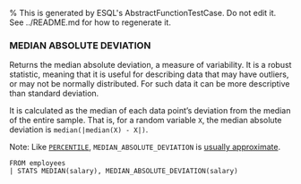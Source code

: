 % This is generated by ESQL's AbstractFunctionTestCase. Do not edit it. See ../README.md for how to regenerate it.

### MEDIAN ABSOLUTE DEVIATION
Returns the median absolute deviation, a measure of variability. It is a robust statistic, meaning that it is useful for describing data that may have outliers, or may not be normally distributed. For such data it can be more descriptive than standard deviation.

It is calculated as the median of each data point’s deviation from the median of the entire sample. That is, for a random variable `X`, the median absolute deviation is `median(|median(X) - X|)`.

Note: Like [`PERCENTILE`](https://www.elastic.co/docs/reference/query-languages/esql/functions-operators/aggregation-functions#esql-percentile), `MEDIAN_ABSOLUTE_DEVIATION` is [usually approximate](https://www.elastic.co/docs/reference/query-languages/esql/functions-operators/aggregation-functions#esql-percentile-approximate).

```esql
FROM employees
| STATS MEDIAN(salary), MEDIAN_ABSOLUTE_DEVIATION(salary)
```
